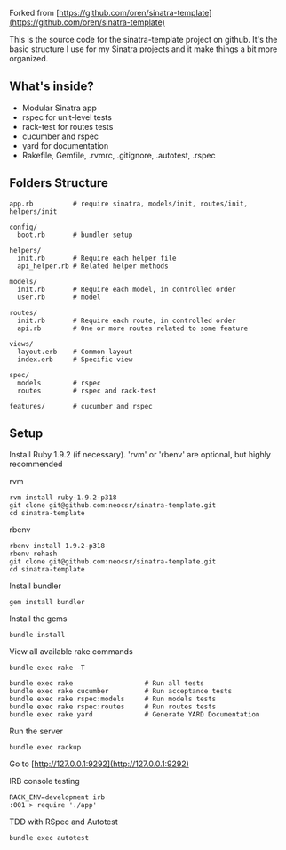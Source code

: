 Forked from [https://github.com/oren/sinatra-template](https://github.com/oren/sinatra-template)

This is the source code for the sinatra-template project on github.
It's the basic structure I use for my Sinatra projects and it make things a bit more organized.

What's inside?
--------------

* Modular Sinatra app
* rspec for unit-level tests
* rack-test for routes tests
* cucumber and rspec
* yard for documentation
* Rakefile, Gemfile, .rvmrc, .gitignore, .autotest, .rspec

Folders Structure
------------------

    app.rb          # require sinatra, models/init, routes/init, helpers/init

    config/
      boot.rb       # bundler setup

    helpers/
      init.rb       # Require each helper file
      api_helper.rb # Related helper methods

    models/
      init.rb       # Require each model, in controlled order
      user.rb       # model

    routes/
      init.rb       # Require each route, in controlled order
      api.rb        # One or more routes related to some feature

    views/
      layout.erb    # Common layout
      index.erb     # Specific view

    spec/
      models        # rspec
      routes        # rspec and rack-test

    features/       # cucumber and rspec

Setup
-----

Install Ruby 1.9.2 (if necessary). 'rvm' or 'rbenv' are optional, but highly recommended

rvm

    rvm install ruby-1.9.2-p318
    git clone git@github.com:neocsr/sinatra-template.git
    cd sinatra-template

rbenv

    rbenv install 1.9.2-p318
    rbenv rehash
    git clone git@github.com:neocsr/sinatra-template.git
    cd sinatra-template

Install bundler

    gem install bundler

Install the gems

    bundle install

View all available rake commands

    bundle exec rake -T

    bundle exec rake                  # Run all tests
    bundle exec rake cucumber         # Run acceptance tests
    bundle exec rake rspec:models     # Run models tests
    bundle exec rake rspec:routes     # Run routes tests
    bundle exec rake yard             # Generate YARD Documentation

Run the server

    bundle exec rackup

Go to [http://127.0.0.1:9292](http://127.0.0.1:9292)

IRB console testing

    RACK_ENV=development irb
    :001 > require './app'

TDD with RSpec and Autotest

    bundle exec autotest
